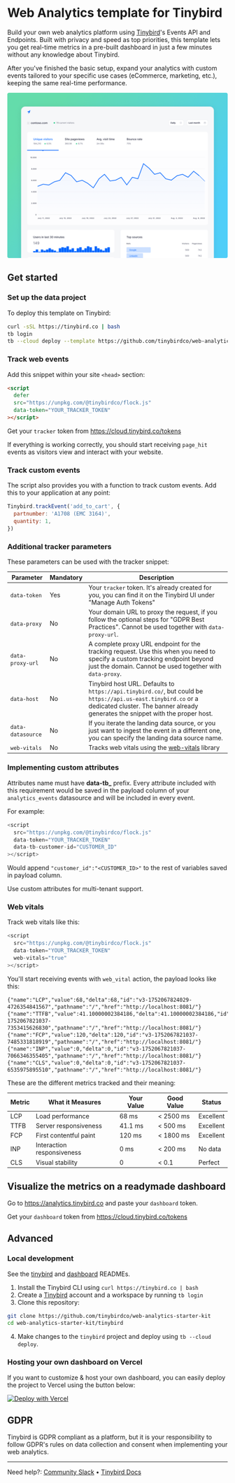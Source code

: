 # Web Analytics template for Tinybird

Build your own web analytics platform using [Tinybird](https://www.tinybird.co/)'s Events API and Endpoints. Built with privacy and speed as top priorities, this template lets you get real-time metrics in a pre-built dashboard in just a few minutes without any knowledge about Tinybird.

After you've finished the basic setup, expand your analytics with custom events tailored to your specific use cases (eCommerce, marketing, etc.), keeping the same real-time performance.

![Tinybird Web Analytics Dashboard](./assets/img/repo-banner.png)

## Get started

### Set up the data project

To deploy this template on Tinybird:

```bash
curl -sSL https://tinybird.co | bash
tb login
tb --cloud deploy --template https://github.com/tinybirdco/web-analytics-starter-kit/tree/main/tinybird
```

### Track web events

Add this snippet within your site `<head>` section:

```html
<script
  defer
  src="https://unpkg.com/@tinybirdco/flock.js"
  data-token="YOUR_TRACKER_TOKEN"
></script>
```

Get your `tracker` token from https://cloud.tinybird.co/tokens

If everything is working correctly, you should start receiving `page_hit` events as visitors view and interact with your website.

### Track custom events

The script also provides you with a function to track custom events. Add this to your application at any point:

```js
Tinybird.trackEvent('add_to_cart', {
  partnumber: 'A1708 (EMC 3164)',
  quantity: 1,
})
```

### Additional tracker parameters

These parameters can be used with the tracker snippet:

| Parameter         | Mandatory | Description                                                                                                                                                                                       |
| ----------------- | --------- | ------------------------------------------------------------------------------------------------------------------------------------------------------------------------------------------------- |
| `data-token`      | Yes       | Your `tracker` token. It's already created for you, you can find it on the Tinybird UI under "Manage Auth Tokens"                                                                                 |
| `data-proxy`      | No        | Your domain URL to proxy the request, if you follow the optional steps for "GDPR Best Practices". Cannot be used together with `data-proxy-url`.                                                  |
| `data-proxy-url`  | No        | A complete proxy URL endpoint for the tracking request. Use this when you need to specify a custom tracking endpoint beyond just the domain. Cannot be used together with `data-proxy`.             |
| `data-host`       | No        | Tinybird host URL. Defaults to `https://api.tinybird.co/`, but could be `https://api.us-east.tinybird.co` or a dedicated cluster. The banner already generates the snippet with the proper host.  |
| `data-datasource` | No        | If you iterate the landing data source, or you just want to ingest the event in a different one, you can specify the landing data source name. 
| `web-vitals`      | No        | Tracks web vitals using the [web-vitals](https://www.npmjs.com/package/web-vitals) library 

### Implementing custom attributes

 Attributes name must have **data-tb\_** prefix. Every attribute included with this requirement would be saved in the payload column of your `analytics_events` datasource and will be included in every event. 
 
 For example:

```js
<script
  src="https://unpkg.com/@tinybirdco/flock.js"
  data-token="YOUR_TRACKER_TOKEN"
  data-tb-customer-id="CUSTOMER_ID"
></script>
```

Would append `"customer_id":"<CUSTOMER_ID>"` to the rest of variables saved in payload column.

Use custom attributes for multi-tenant support.

### Web vitals

Track web vitals like this:

```js
<script
  src="https://unpkg.com/@tinybirdco/flock.js"
  data-token="YOUR_TRACKER_TOKEN"
  web-vitals="true"
></script>
```

You'll start receiving events with `web_vital` action, the payload  looks like this:

```
{"name":"LCP","value":68,"delta":68,"id":"v3-1752067824029-4726354841567","pathname":"/","href":"http://localhost:8081/"}
{"name":"TTFB","value":41.10000002384186,"delta":41.10000002384186,"id":"v3-1752067821037-7353415626830","pathname":"/","href":"http://localhost:8081/"}
{"name":"FCP","value":120,"delta":120,"id":"v3-1752067821037-7485331818919","pathname":"/","href":"http://localhost:8081/"}
{"name":"INP","value":0,"delta":0,"id":"v3-1752067821037-7066346355405","pathname":"/","href":"http://localhost:8081/"}
{"name":"CLS","value":0,"delta":0,"id":"v3-1752067821037-6535975895510","pathname":"/","href":"http://localhost:8081/"}
```

These are the different metrics tracked and their meaning:

| Metric | What it Measures           | Your Value | Good Value   | Status     |
|--------|---------------------------|------------|--------------|------------|
| LCP    | Load performance          | 68 ms      | < 2500 ms    | Excellent  |
| TTFB   | Server responsiveness     | 41.1 ms    | < 500 ms     | Excellent  |
| FCP    | First contentful paint    | 120 ms     | < 1800 ms    | Excellent  |
| INP    | Interaction responsiveness| 0 ms       | < 200 ms     | No data    |
| CLS    | Visual stability          | 0          | < 0.1        | Perfect    |


## Visualize the metrics on a readymade dashboard

Go to https://analytics.tinybird.co and paste your `dashboard` token.

Get your `dashboard` token from https://cloud.tinybird.co/tokens

## Advanced

### Local development

See the [tinybird](./tinybird/README.md) and [dashboard](./dashboard/README.md) READMEs.

1. Install the Tinybird CLI using `curl https://tinybird.co | bash`
2. Create a [Tinybird](https://tinybird.co) account and a workspace by running `tb login`
3. Clone this repository:

```bash
git clone https://github.com/tinybirdco/web-analytics-starter-kit
cd web-analytics-starter-kit/tinybird
```

4. Make changes to the `tinybird` project and deploy using `tb --cloud deploy`.

### Hosting your own dashboard on Vercel

If you want to customize & host your own dashboard, you can easily deploy the project to Vercel using the button below:

[![Deploy with Vercel](https://vercel.com/button)](https://vercel.com/new/clone?repository-url=https%3A%2F%2Fgithub.com%2Ftinybirdco%2Fweb-analytics-starter-kit&project-name=tinybird-web-analytics-starter-kit&repository-name=tinybird-web-analytics-starter-kit&demo-title=Tinybird%20Web%20Analytics&demo-description=A%20privacy-first%20Web%20Analytics%20project%20built%20with%20Tinybird&demo-url=https%3A%2F%2Fanalytics.tinybird.co%2F&demo-image=//github.com/tinybirdco/web-analytics-starter-kit/blob/main/dashboard/public/banner.png?raw=true&root-directory=dashboard&integration-ids=oac_uoH2YyxhaS1H6UYvtuRbRbDY)

## GDPR

Tinybird is GDPR compliant as a platform, but it is your responsibility to follow GDPR's rules on data collection and consent when implementing your web analytics.

---

Need help?: [Community Slack](https://www.tinybird.co/join-our-slack-community) &bull; [Tinybird Docs](https://docs.tinybird.co/)
